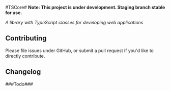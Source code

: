 #TSCore#
**Note: This project is under development. Staging branch stable for use.**

*A library with TypeScript classes for developing web applications*


## Contributing ##
Please file issues under GitHub, or submit a pull request if you'd like to directly contribute.

## Changelog ##

###Todo###

